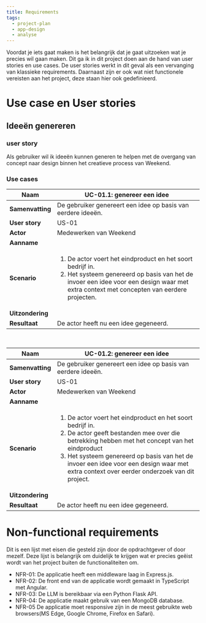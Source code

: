 ```yaml
---
title: Requirements
tags:
  - project-plan
  - app-design
  - analyse
---
```

Voordat je iets gaat maken is het belangrijk dat je gaat uitzoeken wat je precies wil gaan maken. Dit ga ik in dit project doen aan de hand van user stories en use cases. De user stories werkt in dit geval als een vervanging van klassieke requirements. Daarnaast zijn er ook wat niet functionele vereisten aan het project, deze staan hier ook gedefinieerd.
# Use case en User stories
## Ideeën genereren

### user story
Als gebruiker wil ik ideeën kunnen generen te helpen met de overgang van concept naar design binnen het creatieve process van Weekend.

### Use cases

|**Naam**   |UC-01.1: genereer een idee    |
|---|---|
|**Samenvatting**   | De gebruiker genereert een idee op basis van eerdere ideeën.  | 
| **User story**  | US-01  |  
| **Actor**  |Medewerken van Weekend   |
|**Aanname**   |   | 
|**Scenario**   | <ol><li>De actor voert het eindproduct en het soort bedrijf in.</li> <li>Het systeem genereerd op basis van het de invoer een idee voor een design waar met extra context met concepten van eerdere projecten. </li> </ol>  |  
|**Uitzondering**   |    |
|**Resultaat**   | De actor heeft nu een idee gegeneerd.  |

</br>

|**Naam**   |UC-01.2: genereer een idee    |
|---|---|
|**Samenvatting**   | De gebruiker genereert een idee op basis van eerdere ideeën.  | 
| **User story**  | US-01  |  
| **Actor**  |Medewerken van Weekend   |
|**Aanname**   |   | 
|**Scenario**   | <ol><li>De actor voert het eindproduct en het soort bedrijf in.</li> <li> De actor geeft bestanden mee over die betrekking hebben met het concept van het eindproduct <li>Het systeem genereerd op basis van het de invoer een idee voor een design waar met extra context over eerder onderzoek van dit project. </li> </ol>  |  
|**Uitzondering**   |    |
|**Resultaat**   | De actor heeft nu een idee gegeneerd.  |

# Non-functional requirements
Dit is een lijst met eisen die gesteld zijn door de opdrachtgever of door mezelf. Deze lijst is belangrijk om duidelijk te krijgen wat er precies geëist wordt van het project buiten de functionaliteiten om. 

- NFR-01: De applicatie heeft een middleware laag in Express.js.
- NFR-02: De front end van de applicatie wordt gemaakt in TypeScript met Angular.
- NFR-03: De LLM is bereikbaar via een Python Flask API.
- NFR-04: De applicatie maakt gebruik van een MongoDB database.
- NFR-05 De applicatie moet responsive zijn in de meest gebruikte web browsers(MS Edge, Google Chrome, Firefox en Safari). 
